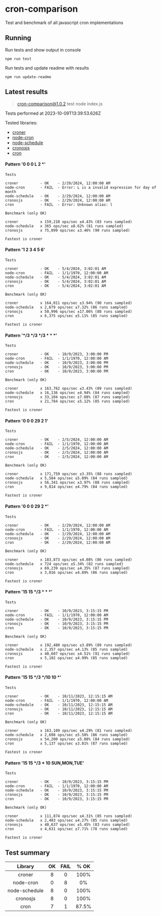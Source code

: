 # cron-comparison

Test and benchmark of all javascript cron implementations

## Running

Run tests and show output in console

`npm run test`

Run tests and update readme with results

`npm run update-readme`

## Latest results

> cron-comparison@1.0.2 test
> node index.js

Tests performed at 2023-10-09T13:39:53.626Z

Tested libraries:

*   [croner](https://github.com/hexagon/croner)
*   [node-cron](https://github.com/node-cron/node-cron)
*   [node-schedule](https://github.com/node-schedule/node-schedule)
*   [cronosjs](https://github.com/jaclarke/cronosjs)
*   [cron](https://github.com/kelektiv/node-cron)

#### Pattern '0 0 0 L 2 *'
```
Tests

croner          - OK    - 2/29/2024, 12:00:00 AM
node-cron       - FAIL  - Error: L is a invalid expression for day of month
node-schedule   - OK    - 2/29/2024, 12:00:00 AM
cronosjs        - OK    - 2/29/2024, 12:00:00 AM
cron            - FAIL  - Error: Unknown alias: l

Benchmark (only OK)

croner          x 159,210 ops/sec ±4.43% (83 runs sampled)
node-schedule   x 365 ops/sec ±8.62% (81 runs sampled)
cronosjs        x 75,099 ops/sec ±3.46% (90 runs sampled)

Fastest is croner         
```

#### Pattern '1 2 3 4 5 6'
```
Tests

croner          - OK    - 5/4/2024, 3:02:01 AM
node-cron       - FAIL  - 1/1/1970, 12:00:00 AM
node-schedule   - OK    - 5/4/2024, 3:02:01 AM
cronosjs        - OK    - 5/4/2024, 3:02:01 AM
cron            - OK    - 5/4/2024, 3:02:01 AM

Benchmark (only OK)

croner          x 164,011 ops/sec ±3.94% (90 runs sampled)
node-schedule   x 2,679 ops/sec ±7.32% (86 runs sampled)
cronosjs        x 50,996 ops/sec ±17.06% (88 runs sampled)
cron            x 6,375 ops/sec ±5.11% (85 runs sampled)

Fastest is croner         
```

#### Pattern '*/3 */3 */3 * * *'
```
Tests

croner          - OK    - 10/9/2023, 3:00:00 PM
node-cron       - FAIL  - 1/1/1970, 12:00:00 AM
node-schedule   - OK    - 10/9/2023, 3:00:00 PM
cronosjs        - OK    - 10/9/2023, 3:00:00 PM
cron            - OK    - 10/9/2023, 3:00:00 PM

Benchmark (only OK)

croner          x 163,762 ops/sec ±3.43% (89 runs sampled)
node-schedule   x 16,136 ops/sec ±4.94% (84 runs sampled)
cronosjs        x 33,104 ops/sec ±7.08% (87 runs sampled)
cron            x 21,784 ops/sec ±5.12% (85 runs sampled)

Fastest is croner         
```

#### Pattern '0 0 0 29 2 1'
```
Tests

croner          - OK    - 2/5/2024, 12:00:00 AM
node-cron       - FAIL  - 1/1/1970, 12:00:00 AM
node-schedule   - OK    - 2/5/2024, 12:00:00 AM
cronosjs        - OK    - 2/5/2024, 12:00:00 AM
cron            - OK    - 2/5/2024, 12:00:00 AM

Benchmark (only OK)

croner          x 171,759 ops/sec ±3.35% (88 runs sampled)
node-schedule   x 5,584 ops/sec ±5.09% (84 runs sampled)
cronosjs        x 56,341 ops/sec ±3.97% (88 runs sampled)
cron            x 9,814 ops/sec ±4.79% (84 runs sampled)

Fastest is croner         
```

#### Pattern '0 0 0 29 2 *'
```
Tests

croner          - OK    - 2/29/2024, 12:00:00 AM
node-cron       - FAIL  - 1/1/1970, 12:00:00 AM
node-schedule   - OK    - 2/29/2024, 12:00:00 AM
cronosjs        - OK    - 2/29/2024, 12:00:00 AM
cron            - OK    - 2/29/2024, 12:00:00 AM

Benchmark (only OK)

croner          x 183,873 ops/sec ±4.08% (86 runs sampled)
node-schedule   x 724 ops/sec ±5.34% (82 runs sampled)
cronosjs        x 69,239 ops/sec ±4.35% (87 runs sampled)
cron            x 3,016 ops/sec ±4.89% (86 runs sampled)

Fastest is croner         
```

#### Pattern '15 15 */3 * * *'
```
Tests

croner          - OK    - 10/9/2023, 3:15:15 PM
node-cron       - FAIL  - 1/1/1970, 12:00:00 AM
node-schedule   - OK    - 10/9/2023, 3:15:15 PM
cronosjs        - OK    - 10/9/2023, 3:15:15 PM
cron            - OK    - 10/9/2023, 3:15:15 PM

Benchmark (only OK)

croner          x 192,480 ops/sec ±3.89% (89 runs sampled)
node-schedule   x 2,357 ops/sec ±4.13% (85 runs sampled)
cronosjs        x 40,607 ops/sec ±4.51% (91 runs sampled)
cron            x 5,102 ops/sec ±4.99% (85 runs sampled)

Fastest is croner         
```

#### Pattern '15 15 */3 */10 10 *'
```
Tests

croner          - OK    - 10/11/2023, 12:15:15 AM
node-cron       - FAIL  - 1/1/1970, 12:00:00 AM
node-schedule   - OK    - 10/11/2023, 12:15:15 AM
cronosjs        - OK    - 10/11/2023, 12:15:15 AM
cron            - OK    - 10/11/2023, 12:15:15 AM

Benchmark (only OK)

croner          x 163,109 ops/sec ±4.29% (81 runs sampled)
node-schedule   x 2,698 ops/sec ±5.58% (86 runs sampled)
cronosjs        x 54,200 ops/sec ±5.08% (84 runs sampled)
cron            x 5,137 ops/sec ±3.81% (87 runs sampled)

Fastest is croner         
```

#### Pattern '15 15 */3 * 10 SUN,MON,TUE'
```
Tests

croner          - OK    - 10/9/2023, 3:15:15 PM
node-cron       - FAIL  - 1/1/1970, 12:00:00 AM
node-schedule   - OK    - 10/9/2023, 3:15:15 PM
cronosjs        - OK    - 10/9/2023, 3:15:15 PM
cron            - OK    - 10/9/2023, 3:15:15 PM

Benchmark (only OK)

croner          x 111,874 ops/sec ±4.31% (85 runs sampled)
node-schedule   x 2,403 ops/sec ±4.27% (85 runs sampled)
cronosjs        x 40,637 ops/sec ±5.45% (83 runs sampled)
cron            x 4,631 ops/sec ±7.71% (78 runs sampled)

Fastest is croner         
```

## Test summary

| Library | OK | FAIL | % OK |
| :---: | :--: | :---: | :-----: |
| croner | 8 | 0 | 100% |
| node-cron | 0 | 8 | 0% |
| node-schedule | 8 | 0 | 100% |
| cronosjs | 8 | 0 | 100% |
| cron | 7 | 1 | 87.5% |

